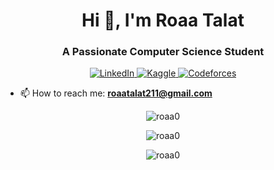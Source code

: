 <h1 align="center">Hi 👋, I'm Roaa Talat</h1>
<h3 align="center">A Passionate Computer Science Student</h3>

<p align="center">
  <a href="https://linkedin.com/in/roaa-talat" target="_blank">
    <img src="https://img.shields.io/badge/-LinkedIn-%230077B5?style=for-the-badge&logo=linkedin&logoColor=white" alt="LinkedIn">
  </a>
  <a href="https://kaggle.com/roaa-talat" target="_blank">
    <img src="https://img.shields.io/badge/-Kaggle-%230A5C63?style=for-the-badge&logo=kaggle&logoColor=white" alt="Kaggle">
  </a>
  <a href="https://codeforces.com/profile/roaatalat11" target="_blank">
    <img src="https://img.shields.io/badge/-Codeforces-%230A0A0A?style=for-the-badge&logo=codeforces&logoColor=white" alt="Codeforces">
  </a>
</p>

- 📫 How to reach me: **roaatalat211@gmail.com**

<p align="center">
  <img src="https://github-readme-stats.vercel.app/api/top-langs?username=roaa0&show_icons=true&locale=en&layout=compact" alt="roaa0" />
</p>

<p align="center">
  <img src="https://github-readme-stats.vercel.app/api?username=roaa0&show_icons=true&locale=en" alt="roaa0" />
</p>

<p align="center">
  <img src="https://github-readme-streak-stats.herokuapp.com/?user=roaa0&" alt="roaa0" />
</p>
